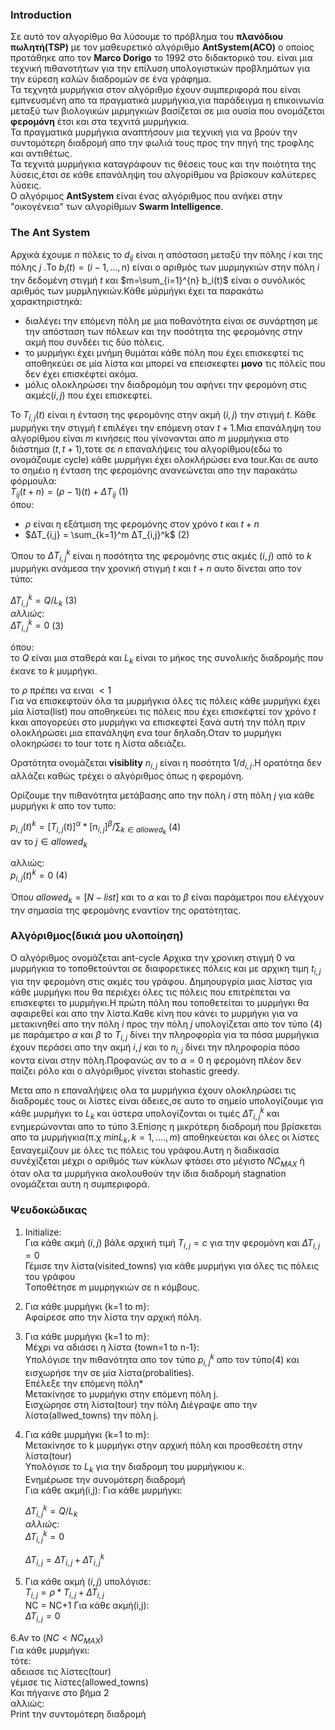 ### Introduction 
Σε αυτό τον αλγορίθμο θα λύσουμε το πρόβλημα του **πλανόδιου πωλητή(TSP)** με τον μαθευρετικό αλγόριθμο **AntSystem(ACO)** ο οποίος προτάθηκε απο τον **Marco Dorigo** το 1992 στο διδακτορικό του. είναι μια τεχνική πιθανοτήτων για την επίλυση υπολογιστικών προβλημάτων για την εύρεση καλών διαδρομών σε ένα γράφημα.  
Τα τεχνητά μυρμήγκια στον αλγόριθμο έχουν συμπεριφορά που είναι εμπνευσμένη απο τα πραγματικά μυρμήγκια,για παράδειγμα η επικοινωνία μεταξύ των βιολογικών μιρμηγκιών βασίζεται σε μια ουσία που ονομάζεται **φερομόνη** έτσι και στα τεχνιτά μυρμήγκια.  
Τα πραγματικά μυρμήγκια  αναπτήσουν μια τεχνική για να βρούν την συντομότερη διαδρομή απο την φωλιά τους προς την πηγή της τροφλης και αντιθέτως.  
Τα τεχνιτά μυρμήγκια καταγράφουν τις θέσεις τους και την ποιότητα της λύσεις,έτσι σε κάθε επανάληψη του αλγορίθμου να βρίσκουν καλύτερες λύσεις.  
Ο αλγόριμος **AntSystem** είναι ένας αλγόριθμος που ανήκει στην "οικογένεια" των αλγορίθμων **Swarm Intelligence**.   

### The Ant System
Αρχικά έχουμε $n$ πόλεις το $d_{ij}$ είναι η απόσταση μεταξύ την πόλης $i$ και της πόλης $j$ .Το $b_i(t)=(i-1,...,n)$ είναι ο αριθμός των μυρμηγκιών στην πόλη $i$ την δεδομένη στιγμή $t$ και $m=\sum_{i=1}^{n} b_i(t)$ είναι ο συνόλικός αριθμός των μυρμληγκιών.Κάθε μύρμήγκι έχει τα παρακάτω χαρακτηριστηκά:  

* διαλέγει την επόμενη πόλη με μια ποθανότητα είναι σε συνάρτηση με την απόσταση των πόλεων και την ποσότητα της φερομόνης στην ακμή που συνδέει τις δύο πόλεις.    
* το μυρμήγκι έχει μνήμη θυμάται κάθε πόλη που έχει επισκεφτεί τις αποθηκεύει σε μία λίστα και μπορεί να επεισκεφτει **μονο** τις πόλείς που δεν έχει επισκέφτεί ακόμα.  
* μόλις ολοκληρώσει την διαδρομόμη του αφήνει την φερομόνη στις ακμές$(i,j)$ που έχει επισκεφτεί.  

Το $T_{i,j}(t)$ είναι η ένταση της φερομόνης στην ακμή $(i,j)$ την στιγμή $t$.
Κάθε μυρμήγκι την στιγμή $t$ επιλέγει την επόμενη οταν $t+1$.Μια επανάληψη του αλγορίθμου είναι $m$ κινήσεις που γίνονανται απο $m$ μυρμήγκια στο διάστημα $(t,t+1)$,τοτε σε $n$ επαναλήψεις του αλγορίθμου(εδω το ονομάζουμε cycle) κάθε μυρμήγκι έχει ολοκλήρώσει ενα tour.Και σε αυτο το σημέιο  η ένταση της φερομόνης ανανεώνεται απο την παρακάτω φόρμουλα:  
$T_{ij}(t+n)=(ρ-1)(t)+ΔT_{ij}$ (1)   
όπου:

* $ρ$ είναι η  εξάτμιση της φερομόνης στον χρόνο $t$ και $t+n$  
* $ΔT_{i,j} = \sum_{k=1}^m ΔT_{i,j}^k$ (2)  

Όπου το $ΔT_{i,j}^k$ είναι η ποσότητα της φερομόνης στις ακμές $(i,j)$ από το $k$ μυρμήγκι ανάμεσα την χρονική στιγμή $t$ και $t+n$ αυτο δίνεται απο τον τύπο:

$ΔΤ_{i,j}^k = Q/L_k$ (3)   
*αλλιώς:*  
$ΔΤ_{i,j}^k = 0$ (3)  

όπου:  
το $Q$ είναι μια σταθερά και $L_k$ είναι το μήκος της συνολικής διαδρομής που έκανε το $k$ μυμρήγκι.  

το $ρ$ πρέπει να ειναι $<1$  
Για να επισκεφτούν όλα τα μυρμήγκια όλες τις πόλεις κάθε μυρμήγκι έχει μία λίστα(list) που αποθηκεύει τις πόλεις που έχει επισκέφτεί τον χρόνο $t$ kκαι απογορεύει στο μυρμήγκι να επισκεφτεί ξανά αυτή την πόλη πριν ολοκλήρώσει μια επανάληψη ενα tour δηλαδη.Οταν το μυρμήγκι ολοκηρώσει το tour τοτε η λίστα αδειάζει.  

Ορατότητα ονομάζεται **visiblity** $n_{i,j}$ είναι η ποσότητα $1/d_{i,j}$.H ορατότηα δεν αλλάζει καθώς τρέχει ο αλγόριθμος όπως η φερομόνη.

Ορίζουμε την πιθανότητα μετάβασης  απo την πόλη $i$ στη πόλη $j$ για κάθε μυρμήγκι $k$
απο τον τυπο:

$p_{i,j}(t)^k = [Τ_{i,j}(t)]^α * [n_{i,j}]^β / \sum_{k\in allowed_k}$ (4)  
αν το $j \in allowed_k$

αλλιώς:  
$p_{i,j}(t)^k = 0$ (4)  

Όπου $allowed_k = [N-list]$ και το $α$ και το $β$ είναι παράμετροι που ελέγχουν την σημασία της φερομόνης εναντίον της ορατότητας.  

### Αλγόριθμος(δικιά μου υλοποίηση)
Ο αλγόριθμος ονομάζεται ant-cycle
Αρχικα την χρονικη στιγμή 0 να μυρμήγκια το τοποθετούνται σε διαφορετικες πόλεις και με αρχικη τιμη $t_{i,j}$ για την φερομόνη στις ακμές του γράφου.
Δημηουργρία μιας λίστας για κάθε μυρμήγκι που θα περιέχει όλες τις πόλεις που επιτρέπεται να επισκεφτει το μυρμήγκι.Η πρώτη πόλη που τοποθετείται το μυρμήγκι θα αφαιρεθεί και απο την λίστα.Καθε κίνη που κάνει το μυρμήγκι για να μετακινηθεί απο την πόλη $i$ προς την  πόλη $j$ υπολογίζεται απο τον τύπο (4) με παράμετρο $α$ και $β$ το $Τ_{i,j}$ δίνει την πληροφορία για τα πόσα μυρμήγκια έχουν περάσει απο την ακμή $i,j$  και το $n_{i,j}$ δίνει την πληροφορία πόσο κοντα είναι στην πόλη.Προφανώς αν το $α=0$ η φερομόνη πλέον δεν παίζει ρόλο και ο αλγόριθμος γίνεται stohastic greedy.

Μετα απο n επαναλήψεις ολα τα μυρμήγκια έχουν ολοκληρώσει τις διαδρομές τους οι λίστες είναι άδειες,σε αυτο το σημείο υπολογίζουμε για κάθε μυρμήγκι το $L_k$ και ύστερα υπολογίζονται οι τιμές $ΔΤ_{i,j}^k$ και ενημερώνονται απο το τύπο 3.Επίσης η μικρότερη διαδρομή που βρίσκεται απο τα μυρμήγκια(π.χ $min L_k, k = 1,....,m)$ αποθηκεύεται και όλες οι λίστες ξαναγεμίζουν με όλες τις πόλεις του γράφου.Αυτη η διαδικασία συνέχίζεται μέχρι ο αριθμός των κύκλων φτάσει στο μέγιστο $NC_{MAX}$ ή όταν ολα τα μυρμήγκια ακολουθούν την ίδια διαδρομή stagnation ονομάζεται αυτη η συμπεριφορά.  

### Ψευδοκώδικας
1. Initialize:  
    Για κάθε ακμή $(i,j)$ βάλε αρχική τιμή $T_{i,j}=c$ για την φερομόνη και $ΔΤ_{i,j} = 0$  
    Γέμισε την λίστα(visited_towns) για κάθε μυρμήγκι για όλες τις πόλεις του γράφου  
    Tοποθέτησε m μυμρηγκιών σε n κόμβους.  
    

2. Για κάθε μυρμήγκι {k=1 to m}:    
    Αφαίρεσε απο την λίστα την αρχική πόλη.

3. Για κάθε μυρμήγκι {k=1 to m}:  
    Μέχρι να αδιάσει η λίστα {town=1 to n-1}:  
            Υπολόγισε την πιθανότητα απο τον τύπο $p_{i,j}^k$ απο τον τύπο(4) και εισχωρήσε την σε μία λίστα(probalities).  
            Επέλεξε την επόμενη πόλη*  
            Μετακίνησε το μυρμήγκι στην επόμενη πόλη j.  
            Εισχώρησε στη λίστα(tour) την πόλη
            Διέγραψε απο την λίστα(allwed_towns) την πόλη j.  

4. Για κάθε μυρμήγκι {k=1 to m}:  
   Μετακίνησε το k μυρμήγκι στην αρχική πόλη και προσθεσέτη στην λίστα(tour)  
   Υπολόγισε το $L_k$ για την διαδρομη του μυρμήγκιου κ.  
   Ενημέρωσε την συνομότερη διαδρομή  
   Για κάθε ακμή(i,j):
   Για κάθε μυρμήγκι:

    $ΔΤ_{i,j}^k = Q/L_k$  
    *αλλιώς:*  
    $ΔΤ_{i,j}^k = 0$

    $ΔΤ_{i,j} = ΔΤ_{i,j} + ΔΤ_{i,j}^k$  

5. Για κάθε ακμή $(i,j)$ υπολόγισε:  
$T_{i,j} = ρ * T_{i,j} + ΔΤ_{i,j}$   
NC = NC+1
Για κάθε ακμή(i,j):  
$ΔΤ_{i,j} = 0$ 

6.Αν το ($NC<NC_{MAX}$)  
Για κάθε μυρμήγκι:  
τότε:  
 αδειασε τις λίστες(tour)  
γέμισε τις λίστες(allowed_towns)  
Και πήγαινε στο βήμα 2  
αλλιώς:  
Print την συντομότερη διαδρομή  













    






 
 